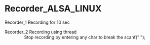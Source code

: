 # Recorder_ALSA_LINUX

Recorder_1  Recording for 10 sec  

Recorder_2  Recording using thread <br />
&nbsp;&nbsp;&nbsp;&nbsp;&nbsp;&nbsp;&nbsp;&nbsp;&nbsp;&nbsp;&nbsp;&nbsp;&nbsp;&nbsp;&nbsp;&nbsp;Stop recording by entering any char to break the scanf(" ");
